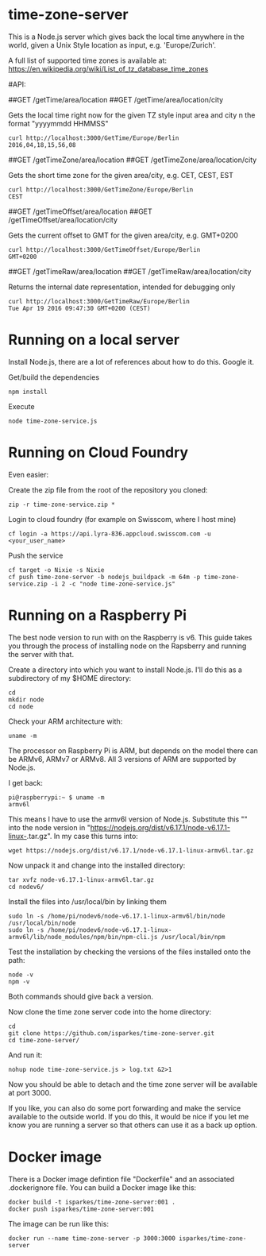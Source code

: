 # time-zone-server

This is a Node.js server which gives back the local time anywhere in the world, given a Unix Style location
as input, e.g. 'Europe/Zurich'.

A full list of supported time zones is available at: https://en.wikipedia.org/wiki/List_of_tz_database_time_zones



#API:

##GET /getTime/area/location
##GET /getTime/area/location/city

Gets the local time right now for the given TZ style input area and city n the format "yyyymmdd HHMMSS"

    curl http://localhost:3000/GetTime/Europe/Berlin
    2016,04,18,15,56,08


##GET /getTimeZone/area/location
##GET /getTimeZone/area/location/city

Gets the short time zone for the given area/city, e.g.  CET, CEST, EST

    curl http://localhost:3000/GetTimeZone/Europe/Berlin
    CEST


##GET /getTimeOffset/area/location
##GET /getTimeOffset/area/location/city

Gets the current offset to GMT for the given area/city, e.g. GMT+0200

    curl http://localhost:3000/GetTimeOffset/Europe/Berlin
    GMT+0200


##GET /getTimeRaw/area/location
##GET /getTimeRaw/area/location/city

Returns the internal date representation, intended for debugging only

    curl http://localhost:3000/GetTimeRaw/Europe/Berlin
    Tue Apr 19 2016 09:47:30 GMT+0200 (CEST)


# Running on a local server
Install Node.js, there are a lot of references about how to do this. Google it.

Get/build the dependencies

    npm install

Execute

    node time-zone-service.js

# Running on Cloud Foundry
Even easier:

Create the zip file from the root of the repository you cloned:

    zip -r time-zone-service.zip *

Login to cloud foundry (for example on Swisscom, where I host mine)

    cf login -a https://api.lyra-836.appcloud.swisscom.com -u <your_user_name>

Push the service

    cf target -o Nixie -s Nixie
    cf push time-zone-server -b nodejs_buildpack -m 64m -p time-zone-service.zip -i 2 -c "node time-zone-service.js"

# Running on a Raspberry Pi

The best node version to run with on the Raspberry is v6. This guide takes you through the process of installing node on the Rapsberry and running the server with that.

Create a directory into which you want to install Node.js. I'll do this as a subdirectory of my $HOME directory:

    cd
    mkdir node
    cd node

Check your ARM architecture with:

    uname -m

The processor on Raspberry Pi is ARM, but depends on the model there can be ARMv6, ARMv7 or ARMv8. All 3 versions of ARM are supported by Node.js.

I get back:

    pi@raspberrypi:~ $ uname -m
    armv6l

This means I have to use the armv6l version of Node.js. Substitute this "<arm-arch>" into the node version in "https://nodejs.org/dist/v6.17.1/node-v6.17.1-linux-<arm-arch>.tar.gz". In my case this turns into:

    wget https://nodejs.org/dist/v6.17.1/node-v6.17.1-linux-armv6l.tar.gz


Now unpack it and change into the installed directory:

    tar xvfz node-v6.17.1-linux-armv6l.tar.gz
    cd nodev6/

Install the files into /usr/local/bin by linking them

    sudo ln -s /home/pi/nodev6/node-v6.17.1-linux-armv6l/bin/node /usr/local/bin/node
    sudo ln -s /home/pi/nodev6/node-v6.17.1-linux-armv6l/lib/node_modules/npm/bin/npm-cli.js /usr/local/bin/npm

Test the installation by checking the versions of the files installed onto the path:

    node -v
    npm -v

Both commands should give back a version.

Now clone the time zone server code into the home directory:

    cd
    git clone https://github.com/isparkes/time-zone-server.git
    cd time-zone-server/

And run it:

    nohup node time-zone-service.js > log.txt &2>1

Now you should be able to detach and the time zone server will be available at port 3000.

If you like, you can also do some port forwarding and make the service available to the outside world. If you do this, it would be nice if you let me know you are running a server so that others can use it as a back up option.

# Docker image

There is a Docker image defintion file "Dockerfile" and an associated .dockerignore file. You can build a Docker image like this:

    docker build -t isparkes/time-zone-server:001 .
    docker push isparkes/time-zone-server:001

The image can be run like this:

    docker run --name time-zone-server -p 3000:3000 isparkes/time-zone-server


